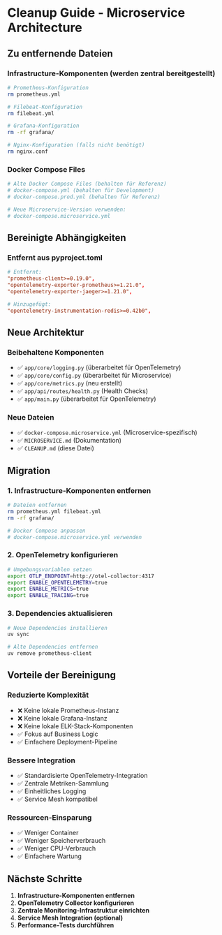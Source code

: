 # Cleanup Guide - Microservice Architecture

## Zu entfernende Dateien

### Infrastructure-Komponenten (werden zentral bereitgestellt)

```bash
# Prometheus-Konfiguration
rm prometheus.yml

# Filebeat-Konfiguration
rm filebeat.yml

# Grafana-Konfiguration
rm -rf grafana/

# Nginx-Konfiguration (falls nicht benötigt)
rm nginx.conf
```

### Docker Compose Files

```bash
# Alte Docker Compose Files (behalten für Referenz)
# docker-compose.yml (behalten für Development)
# docker-compose.prod.yml (behalten für Referenz)

# Neue Microservice-Version verwenden:
# docker-compose.microservice.yml
```

## Bereinigte Abhängigkeiten

### Entfernt aus pyproject.toml

```toml
# Entfernt:
"prometheus-client>=0.19.0",
"opentelemetry-exporter-prometheus>=1.21.0",
"opentelemetry-exporter-jaeger>=1.21.0",

# Hinzugefügt:
"opentelemetry-instrumentation-redis>=0.42b0",
```

## Neue Architektur

### Beibehaltene Komponenten

- ✅ `app/core/logging.py` (überarbeitet für OpenTelemetry)
- ✅ `app/core/config.py` (überarbeitet für Microservice)
- ✅ `app/core/metrics.py` (neu erstellt)
- ✅ `app/api/routes/health.py` (Health Checks)
- ✅ `app/main.py` (überarbeitet für OpenTelemetry)

### Neue Dateien

- ✅ `docker-compose.microservice.yml` (Microservice-spezifisch)
- ✅ `MICROSERVICE.md` (Dokumentation)
- ✅ `CLEANUP.md` (diese Datei)

## Migration

### 1. Infrastructure-Komponenten entfernen

```bash
# Dateien entfernen
rm prometheus.yml filebeat.yml
rm -rf grafana/

# Docker Compose anpassen
# docker-compose.microservice.yml verwenden
```

### 2. OpenTelemetry konfigurieren

```bash
# Umgebungsvariablen setzen
export OTLP_ENDPOINT=http://otel-collector:4317
export ENABLE_OPENTELEMETRY=true
export ENABLE_METRICS=true
export ENABLE_TRACING=true
```

### 3. Dependencies aktualisieren

```bash
# Neue Dependencies installieren
uv sync

# Alte Dependencies entfernen
uv remove prometheus-client
```

## Vorteile der Bereinigung

### Reduzierte Komplexität

- ❌ Keine lokale Prometheus-Instanz
- ❌ Keine lokale Grafana-Instanz
- ❌ Keine lokale ELK-Stack-Komponenten
- ✅ Fokus auf Business Logic
- ✅ Einfachere Deployment-Pipeline

### Bessere Integration

- ✅ Standardisierte OpenTelemetry-Integration
- ✅ Zentrale Metriken-Sammlung
- ✅ Einheitliches Logging
- ✅ Service Mesh kompatibel

### Ressourcen-Einsparung

- ✅ Weniger Container
- ✅ Weniger Speicherverbrauch
- ✅ Weniger CPU-Verbrauch
- ✅ Einfachere Wartung

## Nächste Schritte

1. **Infrastructure-Komponenten entfernen**
2. **OpenTelemetry Collector konfigurieren**
3. **Zentrale Monitoring-Infrastruktur einrichten**
4. **Service Mesh Integration (optional)**
5. **Performance-Tests durchführen**